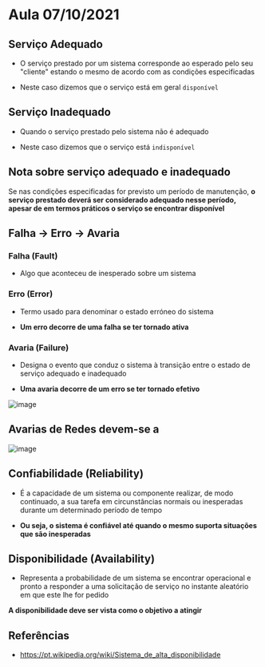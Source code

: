 # Aula 07/10/2021

## Serviço Adequado

* O serviço prestado por um sistema corresponde ao esperado pelo seu "cliente" estando o mesmo de acordo com as condições especificadas

* Neste caso dizemos que o serviço está em geral `disponível`

## Serviço Inadequado

* Quando o serviço prestado pelo sistema não é adequado

* Neste caso dizemos que o serviço está `indisponível`


## Nota sobre serviço adequado e inadequado

Se nas condições especificadas for previsto um período de manutenção, **o serviço prestado deverá ser considerado adequado nesse período, apesar de em termos práticos o serviço se encontrar disponível**

## Falha -> Erro -> Avaria

### Falha (Fault)

* Algo que aconteceu de inesperado sobre um sistema

### Erro (Error)

* Termo usado para denominar o estado erróneo do sistema

* **Um erro decorre de uma falha se ter tornado ativa**

### Avaria (Failure)

* Designa o evento que conduz o sistema à transição entre o estado de serviço adequado e inadequado

* **Uma avaria decorre de um erro se ter tornado efetivo** 

![image](https://user-images.githubusercontent.com/12052283/136692840-9f3a3e23-9d4f-433a-b6fb-a7a948af2126.png)

## Avarias de Redes devem-se a

![image](https://user-images.githubusercontent.com/12052283/136693047-06bbdf14-6dd7-4c27-91d7-f0e7cf17d4c0.png)

## Confiabilidade (Reliability)

* É a capacidade de um sistema ou componente realizar, de modo continuado, a sua tarefa em circunstâncias normais ou inesperadas durante um determinado período de tempo

* **Ou seja, o sistema é confiável até quando o mesmo suporta situações que são inesperadas**

## Disponibilidade (Availability)

* Representa a probabilidade de um sistema se encontrar operacional e pronto a responder a uma solicitação de serviço no instante aleatório em que este lhe for pedido

**A disponibilidade deve ser vista como o objetivo a atingir**

## Referências

* https://pt.wikipedia.org/wiki/Sistema_de_alta_disponibilidade